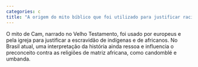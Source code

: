 ```yaml
---
categories: c
title: "A origem do mito bíblico que foi utilizado para justificar racismo"
---
```

O mito de Cam, narrado no Velho Testamento, foi usado por europeus e pela igreja para justificar a escravidão de indígenas e de africanos. No Brasil atual, uma interpretação da história ainda ressoa e influencia o preconceito contra as religiões de matriz africana, como candomblé e umbanda.